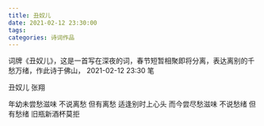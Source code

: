 ```yaml
---
title: 丑奴儿
date: 2021-02-12 23:30:00
tags:
categories: 诗词作品
---
```


词牌《丑奴儿》，这是一首写在深夜的词，春节短暂相聚即将分离，表达离别的千愁万绪，作此诗于佛山， 2021-02-12 23:30 笔

<!-- more -->

<p class="poem">
丑奴儿
张翔

年幼未尝愁滋味
不说离愁
但有离愁
适逢别时上心头
而今尝尽愁滋味
不说愁绪
但有愁绪
旧瓶新酒杯莫拒

</p>
